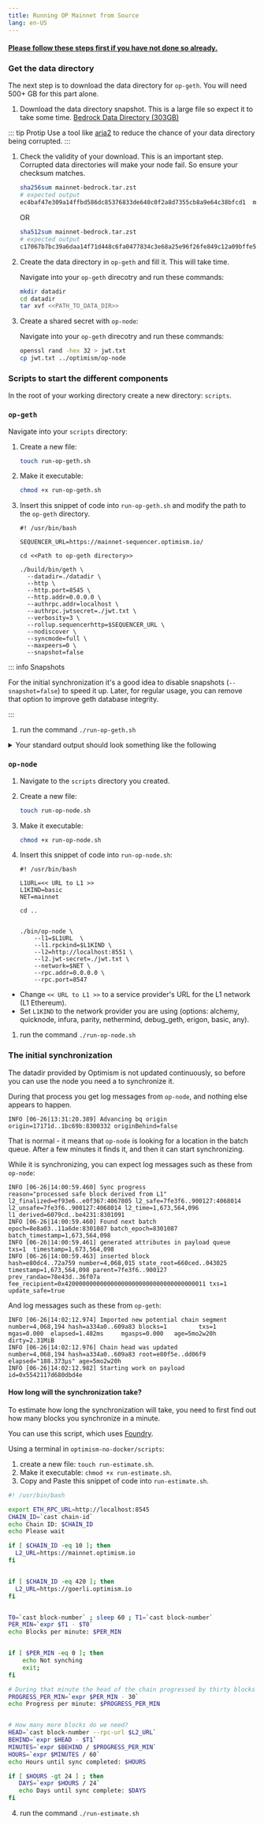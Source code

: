 ```yaml
---
title: Running OP Mainnet from Source
lang: en-US
---
```


#### [Please follow these steps first if you have not done so already.](./intro.md)

### Get the data directory

The next step is to download the data directory for `op-geth`.
You will need 500+ GB for this part alone.

1. Download the data directory snapshot. This is a large file so expect it to take some time. [Bedrock Data Directory (303GB)](https://datadirs.optimism.io/mainnet-bedrock.tar.zst)

::: tip Protip
Use a tool like [aria2](https://aria2.github.io/) to reduce the chance of your data directory being corrupted.
:::

1. Check the validity of your download. This is an important step. Corrupted data directories will make your node fail. So ensure your checksum matches.

   ```sh
   sha256sum mainnet-bedrock.tar.zst
   # expected output
   ec4baf47e309a14ffbd586dc85376833de640c0f2a8d7355cb8a9e64c38bfcd1  mainnet-bedrock.tar.zst
   ```

   OR
   
   ```sh
   sha512sum mainnet-bedrock.tar.zst
   # expected output
   c17067b7bc39a6daa14f71d448c6fa0477834c3e68a25e96f26fe849c12a09bffe510e96f7eacdef19e93e3167d15250f807d252dd6f6f9053d0e4457c73d5fb mainnet-bedrock.tar.zst
   ```
   

2. Create the data directory in `op-geth` and fill it. This will take time.

   Navigate into your `op-geth` direcotry and run these commands:
   ```sh
   mkdir datadir
   cd datadir
   tar xvf <<PATH_TO_DATA_DIR>>
   ```

3. Create a shared secret with `op-node`:

   Navigate into your `op-geth` direcotry and run these commands:
    ```sh
    openssl rand -hex 32 > jwt.txt
    cp jwt.txt ../optimism/op-node
    ```

   	

### Scripts to start the different components

In the root of your working directory create a new directory: `scripts`.

### `op-geth`

Navigate into your `scripts` directory:

1. Create a new file: 
   ```sh
   touch run-op-geth.sh
   ```

1. Make it executable: 
   ```sh
   chmod +x run-op-geth.sh
   ```

1. Insert this snippet of code into `run-op-geth.sh` and modify the path to the `op-geth` directory.

    ```
    #! /usr/bin/bash

    SEQUENCER_URL=https://mainnet-sequencer.optimism.io/

    cd <<Path to op-geth directory>>

    ./build/bin/geth \
      --datadir=./datadir \
      --http \
      --http.port=8545 \
      --http.addr=0.0.0.0 \
      --authrpc.addr=localhost \
      --authrpc.jwtsecret=./jwt.txt \
      --verbosity=3 \
      --rollup.sequencerhttp=$SEQUENCER_URL \
      --nodiscover \
      --syncmode=full \
      --maxpeers=0 \
      --snapshot=false
    ```

::: info Snapshots

For the initial synchronization it's a good idea to disable snapshots (`--snapshot=false`) to speed it up. 
Later, for regular usage, you can remove that option to improve geth database integrity.

:::

1. run the command `./run-op-geth.sh`

<details>
    <summary>Your standard output should look something like the following</summary>

    INFO [08-31|15:42:54.888] Starting Geth on Ethereum mainnet... 
    INFO [08-31|15:42:54.888] Bumping default cache on mainnet         provided=1024 updated=4096
    INFO [08-31|15:42:54.893] Maximum peer count                       ETH=0 LES=0 total=0
    INFO [08-31|15:42:54.894] Smartcard socket not found, disabling    err="stat /run/pcscd/pcscd.comm: no such file or directory"
    INFO [08-31|15:42:54.896] Set global gas cap                       cap=50,000,000
    INFO [08-31|15:42:54.897] Initializing the KZG library             backend=gokzg
    INFO [08-31|15:42:54.917] Allocated trie memory caches             clean=1023.00MiB dirty=1024.00MiB
    INFO [08-31|15:42:55.009] Using leveldb as the backing database 
    INFO [08-31|15:42:55.009] Allocated cache and file handles         database=/media/soyboy/sdb/op-geth/datadir/geth/chaindata cache=2.00GiB handles=524,288
    INFO [08-31|15:42:55.786] Using LevelDB as the backing database 
    INFO [08-31|15:42:55.786] Found legacy ancient chain path          location=/media/soyboy/sdb/op-geth/datadir/geth/chaindata/ancient
    INFO [08-31|15:42:55.792] Opened ancient database                  database=/media/soyboy/sdb/op-geth/datadir/geth/chaindata/ancient readonly=false
    INFO [08-31|15:42:56.030]  
    INFO [08-31|15:42:56.030] --------------------------------------------------------------------------------------------------------------------------------------------------------- 
    INFO [08-31|15:42:56.030] Chain ID:  10 (OP-Mainnet) 
    INFO [08-31|15:42:56.030] Consensus: Optimism 
    INFO [08-31|15:42:56.030]  
    INFO [08-31|15:42:56.030] Pre-Merge hard forks (block based): 
    INFO [08-31|15:42:56.030]  - Homestead:                   #0        (https://github.com/ethereum/execution-specs/blob/master/network-upgrades/mainnet-upgrades/homestead.md) 
    INFO [08-31|15:42:56.030]  - Tangerine Whistle (EIP 150): #0        (https://github.com/ethereum/execution-specs/blob/master/network-upgrades/mainnet-upgrades/tangerine-whistle.md) 
    INFO [08-31|15:42:56.030]  - Spurious Dragon/1 (EIP 155): #0        (https://github.com/ethereum/execution-specs/blob/master/network-upgrades/mainnet-upgrades/spurious-dragon.md) 
    INFO [08-31|15:42:56.030]  - Spurious Dragon/2 (EIP 158): #0        (https://github.com/ethereum/execution-specs/blob/master/network-upgrades/mainnet-upgrades/spurious-dragon.md) 
    INFO [08-31|15:42:56.030]  - Byzantium:                   #0        (https://github.com/ethereum/execution-specs/blob/master/network-upgrades/mainnet-upgrades/byzantium.md) 
    INFO [08-31|15:42:56.030]  - Constantinople:              #0        (https://github.com/ethereum/execution-specs/blob/master/network-upgrades/mainnet-upgrades/constantinople.md) 
    INFO [08-31|15:42:56.030]  - Petersburg:                  #0        (https://github.com/ethereum/execution-specs/blob/master/network-upgrades/mainnet-upgrades/petersburg.md) 
    INFO [08-31|15:42:56.030]  - Istanbul:                    #0        (https://github.com/ethereum/execution-specs/blob/master/network-upgrades/mainnet-upgrades/istanbul.md) 
    INFO [08-31|15:42:56.030]  - Muir Glacier:                #0        (https://github.com/ethereum/execution-specs/blob/master/network-upgrades/mainnet-upgrades/muir-glacier.md) 
    INFO [08-31|15:42:56.030]  - Berlin:                      #3950000  (https://github.com/ethereum/execution-specs/blob/master/network-upgrades/mainnet-upgrades/berlin.md) 
    INFO [08-31|15:42:56.030]  - London:                      #105235063 (https://github.com/ethereum/execution-specs/blob/master/network-upgrades/mainnet-upgrades/london.md) 
    INFO [08-31|15:42:56.030]  - Arrow Glacier:               #105235063 (https://github.com/ethereum/execution-specs/blob/master/network-upgrades/mainnet-upgrades/arrow-glacier.md) 
    INFO [08-31|15:42:56.030]  - Gray Glacier:                #105235063 (https://github.com/ethereum/execution-specs/blob/master/network-upgrades/mainnet-upgrades/gray-glacier.md) 
    INFO [08-31|15:42:56.030]  
    INFO [08-31|15:42:56.030] Merge configured: 
    INFO [08-31|15:42:56.030]  - Hard-fork specification:    https://github.com/ethereum/execution-specs/blob/master/network-upgrades/mainnet-upgrades/paris.md 
    INFO [08-31|15:42:56.030]  - Network known to be merged: true 
    INFO [08-31|15:42:56.030]  - Total terminal difficulty:  0 
    INFO [08-31|15:42:56.030]  - Merge netsplit block:       #105235063 
    INFO [08-31|15:42:56.030]  
    INFO [08-31|15:42:56.030] Post-Merge hard forks (timestamp based): 
    INFO [08-31|15:42:56.030]  - Regolith:                    @0          
    INFO [08-31|15:42:56.030]  
    INFO [08-31|15:42:56.030] --------------------------------------------------------------------------------------------------------------------------------------------------------- 
    INFO [08-31|15:42:56.030]  
    INFO [08-31|15:42:56.030] Loaded most recent local block           number=105,235,063 hash=dbf6a8..c2afd3 td=0 age=2mo3w5d
    INFO [08-31|15:42:56.030] Loaded most recent local finalized block number=105,235,063 hash=dbf6a8..c2afd3 td=0 age=2mo3w5d
    INFO [08-31|15:42:56.031] Initialising Ethereum protocol           network=10 dbversion=8
    INFO [08-31|15:42:56.031] Loaded local transaction journal         transactions=0 dropped=0
    INFO [08-31|15:42:56.031] Regenerated local transaction journal    transactions=0 accounts=0
    INFO [08-31|15:42:56.031] Chain post-merge, sync via beacon client 
    INFO [08-31|15:42:56.031] Gasprice oracle is ignoring threshold set threshold=2
    WARN [08-31|15:42:56.031] Sanitizing invalid optimism gasprice oracle min priority fee suggestion provided=<nil> updated=100,000,000
    WARN [08-31|15:42:56.031] Unclean shutdown detected                booted=2023-08-31T15:30:57-0700 age=11m59s
    WARN [08-31|15:42:56.031] Engine API enabled                       protocol=eth
    INFO [08-31|15:42:56.031] Starting peer-to-peer node               instance=Geth/v0.1.0-unstable-ee5b962f-20230828/linux-amd64/go1.20.6
    INFO [08-31|15:42:56.140] IPC endpoint opened                      url=/media/soyboy/sdb/op-geth/datadir/geth.ipc
    INFO [08-31|15:42:56.141] Loaded JWT secret file                   path=jwt.txt crc32=0x9ef4fdba
    INFO [08-31|15:42:56.141] HTTP server started                      endpoint=[::]:8545 auth=false prefix= cors= vhosts=localhost
    INFO [08-31|15:42:56.141] WebSocket enabled                        url=ws://127.0.0.1:8551
    INFO [08-31|15:42:56.141] HTTP server started                      endpoint=127.0.0.1:8551 auth=true  prefix= cors=localhost vhosts=localhost
    INFO [08-31|15:42:56.141] New local node record                    seq=1,693,521,776,139 id=65199d8d69f9b69b ip=127.0.0.1 udp=0 tcp=30303
    INFO [08-31|15:42:56.141] Started P2P networking                   self="enode://f530929400b47346b0e01c170d294fc2affcf64afafe95d9bd31870470230ef703f1583c3a756f61b88663d94b85238a6e71b66934395e2240fd5ff5af5c9cbc@127.0.0.1:30303?discport=0"
</details>

### `op-node`

1. Navigate to the `scripts` directory you created.
1. Create a new file: 
   ```sh
   touch run-op-node.sh
   ```
1. Make it executable: 
   ```sh
   chmod +x run-op-node.sh
   ```
1. Insert this snippet of code into `run-op-node.sh`:
   
    ```
    #! /usr/bin/bash

    L1URL=<< URL to L1 >>
    L1KIND=basic
    NET=mainnet

    cd ..


    ./bin/op-node \
        --l1=$L1URL  \
        --l1.rpckind=$L1KIND \
        --l2=http://localhost:8551 \
        --l2.jwt-secret=./jwt.txt \
        --network=$NET \
        --rpc.addr=0.0.0.0 \
        --rpc.port=8547

    ```        

- Change `<< URL to L1 >>` to a service provider's URL for the L1 network (L1 Ethereum).
- Set `L1KIND` to the network provider you are using (options: alchemy, quicknode, infura, parity, nethermind, debug_geth, erigon, basic, any).

1. run the command `./run-op-node.sh`  

### The initial synchronization

The datadir provided by Optimism is not updated continuously, so before you can use the node you need a to synchronize it.

During that process you get log messages from `op-node`, and nothing else appears to happen.

```
INFO [06-26|13:31:20.389] Advancing bq origin                      origin=17171d..1bc69b:8300332 originBehind=false
```

That is normal - it means that `op-node` is looking for a location in the batch queue. 
After a few minutes it finds it, and then it can start synchronizing.

While it is synchronizing, you can expect log messages such as these from `op-node`:

```
INFO [06-26|14:00:59.460] Sync progress                            reason="processed safe block derived from L1" l2_finalized=ef93e6..e0f367:4067805 l2_safe=7fe3f6..900127:4068014 l2_unsafe=7fe3f6..900127:4068014 l2_time=1,673,564,096 l1_derived=6079cd..be4231:8301091
INFO [06-26|14:00:59.460] Found next batch                         epoch=8e8a03..11a6de:8301087 batch_epoch=8301087 batch_timestamp=1,673,564,098
INFO [06-26|14:00:59.461] generated attributes in payload queue    txs=1  timestamp=1,673,564,098
INFO [06-26|14:00:59.463] inserted block                           hash=e80dc4..72a759 number=4,068,015 state_root=660ced..043025 timestamp=1,673,564,098 parent=7fe3f6..900127 prev_randao=78e43d..36f07a fee_recipient=0x4200000000000000000000000000000000000011 txs=1  update_safe=true
```

And log messages such as these from `op-geth`:

```
INFO [06-26|14:02:12.974] Imported new potential chain segment     number=4,068,194 hash=a334a0..609a83 blocks=1         txs=1         mgas=0.000  elapsed=1.482ms     mgasps=0.000   age=5mo2w20h dirty=2.31MiB
INFO [06-26|14:02:12.976] Chain head was updated                   number=4,068,194 hash=a334a0..609a83 root=e80f5e..dd06f9 elapsed="188.373µs" age=5mo2w20h
INFO [06-26|14:02:12.982] Starting work on payload                 id=0x5542117d680dbd4e
```

#### How long will the synchronization take?

To estimate how long the synchronization will take, you need to first find out how many blocks you synchronize in a minute. 

You can use this script, which uses [Foundry](https://book.getfoundry.sh/). 

Using a terminal in `optimism-no-docker/scripts`:
   1. create a new file: `touch run-estimate.sh`.
   2. Make it executable: `chmod +x run-estimate.sh`.
   3. Copy and Paste this snippet of code into `run-estimate.sh`.
```sh
#! /usr/bin/bash

export ETH_RPC_URL=http://localhost:8545
CHAIN_ID=`cast chain-id`
echo Chain ID: $CHAIN_ID
echo Please wait

if [ $CHAIN_ID -eq 10 ]; then
  L2_URL=https://mainnet.optimism.io
fi


if [ $CHAIN_ID -eq 420 ]; then
  L2_URL=https://goerli.optimism.io
fi


T0=`cast block-number` ; sleep 60 ; T1=`cast block-number`
PER_MIN=`expr $T1 - $T0`
echo Blocks per minute: $PER_MIN


if [ $PER_MIN -eq 0 ]; then
    echo Not synching
    exit;
fi

# During that minute the head of the chain progressed by thirty blocks
PROGRESS_PER_MIN=`expr $PER_MIN - 30`
echo Progress per minute: $PROGRESS_PER_MIN


# How many more blocks do we need?
HEAD=`cast block-number --rpc-url $L2_URL`
BEHIND=`expr $HEAD - $T1`
MINUTES=`expr $BEHIND / $PROGRESS_PER_MIN`
HOURS=`expr $MINUTES / 60`
echo Hours until sync completed: $HOURS

if [ $HOURS -gt 24 ] ; then
   DAYS=`expr $HOURS / 24`
   echo Days until sync complete: $DAYS
fi
```

4. run the command `./run-estimate.sh`  